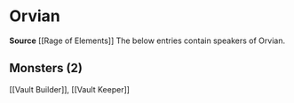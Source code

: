 ﻿---
id: '120'
name: Orvian
rarity: Rare
source: '[[DATABASE/source/Rage of Elements|Rage of Elements]]'
trait:
- '[[DATABASE/trait/Rare|Rare]]'
type: Language

---
# Orvian

**Source** [[Rage of Elements]]
The below entries contain speakers of Orvian.

## Monsters (2)

[[Vault Builder]], [[Vault Keeper]]